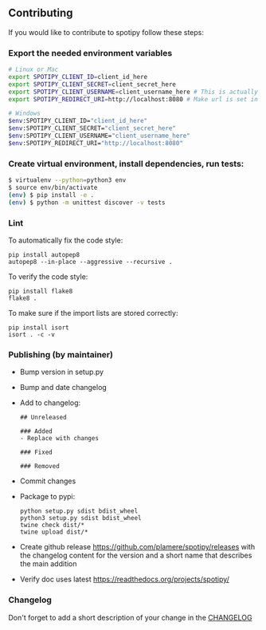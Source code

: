## Contributing

If you would like to contribute to spotipy follow these steps:

### Export the needed environment variables

```bash
# Linux or Mac
export SPOTIPY_CLIENT_ID=client_id_here
export SPOTIPY_CLIENT_SECRET=client_secret_here
export SPOTIPY_CLIENT_USERNAME=client_username_here # This is actually an id not spotify display name and can be found [here](https://www.spotify.com/us/account/overview/)
export SPOTIPY_REDIRECT_URI=http://localhost:8080 # Make url is set in app you created to get your ID and SECRET

# Windows
$env:SPOTIPY_CLIENT_ID="client_id_here"
$env:SPOTIPY_CLIENT_SECRET="client_secret_here"
$env:SPOTIPY_CLIENT_USERNAME="client_username_here" 
$env:SPOTIPY_REDIRECT_URI="http://localhost:8080" 
```

### Create virtual environment, install dependencies, run tests:

```bash
$ virtualenv --python=python3 env
$ source env/bin/activate
(env) $ pip install -e . 
(env) $ python -m unittest discover -v tests
```

### Lint

To automatically fix the code style:

    pip install autopep8
    autopep8 --in-place --aggressive --recursive .

To verify the code style:

    pip install flake8
    flake8 .

To make sure if the import lists are stored correctly:

    pip install isort
    isort . -c -v

### Publishing (by maintainer)

 - Bump version in setup.py
 - Bump and date changelog
 - Add to changelog:

       ## Unreleased

       ### Added
       - Replace with changes

       ### Fixed

       ### Removed

 - Commit changes
 - Package to pypi:

       python setup.py sdist bdist_wheel
       python3 setup.py sdist bdist_wheel
       twine check dist/*
       twine upload dist/*

 - Create github release https://github.com/plamere/spotipy/releases with the changelog content
   for the version and a short name that describes the main addition
 - Verify doc uses latest https://readthedocs.org/projects/spotipy/

### Changelog

Don't forget to add a short description of your change in the [CHANGELOG](CHANGELOG.md)
